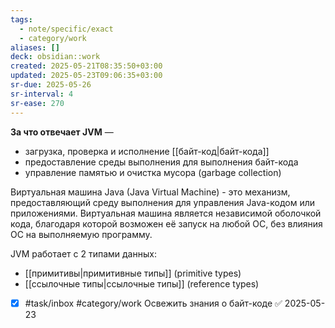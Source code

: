 ```yaml
---
tags:
  - note/specific/exact
  - category/work
aliases: []
deck: obsidian::work
created: 2025-05-21T08:35:50+03:00
updated: 2025-05-23T09:06:35+03:00
sr-due: 2025-05-26
sr-interval: 4
sr-ease: 270
---
```


**За что отвечает JVM**
—
- загрузка, проверка и исполнение [[байт-код|байт-кода]]
- предоставление среды выполнения для выполнения байт-кода
- управление памятью и очистка мусора (garbage collection)

Виртуальная машина Java (Java Virtual Machine) - это механизм, предоставляющий среду выполнения для управления Java-кодом или приложениями. Виртуальная машина является независимой оболочкой кода, благодаря которой возможен её запуск на любой ОС, без влияния ОС на выполняемую программу.

JVM работает с 2 типами данных:
- [[примитивы|примитивные типы]] (primitive types)
- [[ссылочные типы|ссылочные типы]] (reference types)

- [x] #task/inbox #category/work Освежить знания о байт-коде ✅ 2025-05-23

